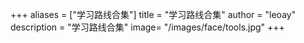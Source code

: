 +++
aliases = ["学习路线合集"]
title = "学习路线合集"
author = "leoay"
description = "学习路线合集"
image= "/images/face/tools.jpg"
+++

